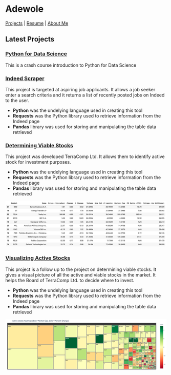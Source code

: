 # Adewole

[Projects]() | [Resume](resume.md) | [About Me](about.md)

## Latest Projects

### [Python for Data Science](https://colab.research.google.com/gist/wolejnr/cb25c012a6ea72df67e81ea11d27c440/week1_python-for-data-science.ipynb)
This is a crash course introduction to Python for Data Science


### [Indeed Scraper](https://colab.research.google.com/gist/wolejnr/16320e460b13182ce9b7759051fb6a17/week1_assignment_indeed-scraper.ipynb)
This project is targeted at aspiring job applicants. It allows a job seeker enter a search criteria and it returns a list of recently posted jobs
on Indeed to the user.
* **Python** was the undelying language used in creating this tool
* **Requests** was the Python library used to retrieve information from the Indeed page
* **Pandas** library was used for storing and manipulating the table data retrieved

### [Determining Viable Stocks](https://colab.research.google.com/gist/wolejnr/85e6d2d02bcd0e2a8ead5eabc06e024f/week2_data-science-foundations.ipynb)
This project was developed TerraComp Ltd. It allows them to identify active stock for investment purposes.
* **Python** was the undelying language used in creating this tool
* **Requests** was the Python library used to retrieve information from the Indeed page
* **Pandas** library was used for storing and manipulating the table data retrieved

![Dataframe showing sort by volume](dataframe.png)

### [Visualizing Active Stocks](https://colab.research.google.com/drive/1ZcXyZ4R63uyqHsfbnE8VCtlHS9nPji92)
This project is a follow up to the project on determining viable stocks. It gives a visual picture of all the active and viable stocks in the market.
It helps the Board of TerraComp Ltd. to decide where to invest.
* **Python** was the undelying language used in creating this tool
* **Requests** was the Python library used to retrieve information from the Indeed page
* **Pandas** library was used for storing and manipulating the table data retrieved

![Dataframe showing sort by volume](heatmap.png)
